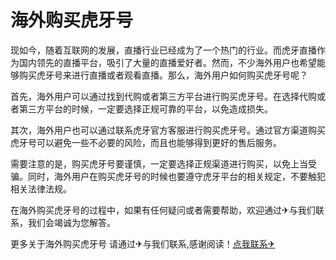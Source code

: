 # 海外购买虎牙号

现如今，随着互联网的发展，直播行业已经成为了一个热门的行业。而虎牙直播作为国内领先的直播平台，吸引了大量的直播爱好者。然而，不少海外用户也希望能够购买虎牙号来进行直播或者观看直播。那么，海外用户如何购买虎牙号呢？

首先，海外用户可以通过找到代购或者第三方平台进行购买虎牙号。在选择代购或者第三方平台的时候，一定要选择正规可靠的平台，以免造成损失。

其次，海外用户也可以通过联系虎牙官方客服进行购买虎牙号。通过官方渠道购买虎牙号可以避免一些不必要的风险，而且也能够得到更好的售后服务。

需要注意的是，购买虎牙号要谨慎，一定要选择正规渠道进行购买，以免上当受骗。同时，海外用户在购买虎牙号的时候也要遵守虎牙平台的相关规定，不要触犯相关法律法规。

在海外购买虎牙号的过程中，如果有任何疑问或者需要帮助，欢迎通过✈与我们联系，我们会竭诚为您解答。

更多关于海外购买虎牙号 请通过✈与我们联系,感谢阅读！[点我联系✈](https://edge.G208.com)